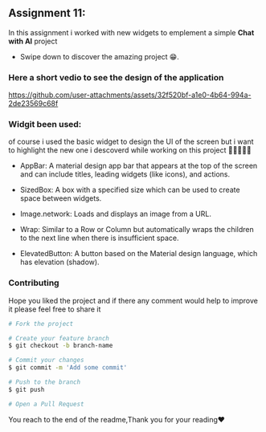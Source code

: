 ## Assignment 11:
In this assignment i worked with new widgets to emplement a simple **Chat with AI** project 
- Swipe down to discover the amazing project 😁.

### Here a short vedio to see the design of the application
https://github.com/user-attachments/assets/32f520bf-a1e0-4b64-994a-2de23569c68f

### Widgit been used:
of course i used the basic widget to design the UI of the screen but i want to highlight the new one i descoverd while working on this project 
🌟🌟🌟🌟🌟
- AppBar:
A material design app bar that appears at the top of the screen and can include titles, leading widgets (like icons), and actions.

- SizedBox:
A box with a specified size which can be used to create space between widgets.

- Image.network:
Loads and displays an image from a URL.

- Wrap:
Similar to a Row or Column but automatically wraps the children to the next line when there is insufficient space.

- ElevatedButton:
A button based on the Material design language, which has elevation (shadow).



### Contributing
Hope you liked the project and if there any comment would help to improve it please feel free to share it
```bash
# Fork the project

# Create your feature branch
$ git checkout -b branch-name

# Commit your changes
$ git commit -m 'Add some commit'

# Push to the branch
$ git push

# Open a Pull Request

```

You reach to the end of the readme,Thank you for your reading❤️

